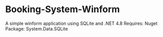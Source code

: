 # Booking-System-Winform
A simple winform application using SQLite and .NET 4.8
Requires:
Nuget Package: System.Data.SQLite
